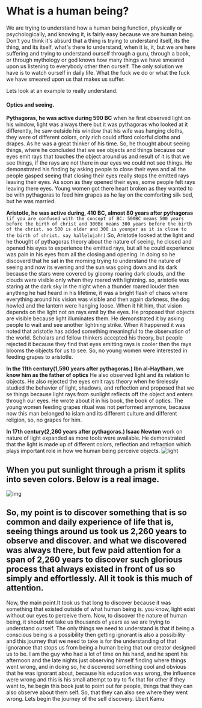 # What is a human being?
We are trying to understand how a human being function, physically or psychologically, and knowing it, is fairly easy because we are human being. 
Don't you think it's absurd that a thing is trying to understand itself, its the thing, and its itself, what's there to understand, when it is, it, but we are here suffering and trying to understand ourself through a guru, through a book, or through mythology or god knows how many things we have smeared upon us listening to everybody other then ourself. The only solution we have is to watch ourself in daily life. What the fuck we do or what the fuck we have smeared upon us that makes us suffer.

Lets look at an example to really understand.

  
#### Optics and seeing.
**Pythagoras, he was active during 590 BC** when he first observed light on his window, light was always there but it was pythagoras who looked at it differently, he saw outside his window that his wife was hanging cloths, they were of different colors, only rich could afford colorful cloths and drapes. As he was a great thinker of his time. So, he thought about seeing things, where he concluded that we see objects and things because our eyes emit rays that touches the object around us and result of it is that we see things, if the rays are not there in our eyes we could not see things. He demonstrated his finding by asking people to close their eyes and all the people gasped seeing that closing their eyes really stops the emitted rays leaving their eyes. As soon as they opened their eyes, some people felt rays leaving there eyes. Young women got there heart broken as they wanted to be with pythagoras to feed him grapes as he lay on the comforting silk bed, but he was married. 

**Aristotle, he was active during, 410 BC, almost 80 years after pythagoras**
```(if you are confused with the concept of BC: 500BC means 500 years before the birth of christ and 300Bc means 300 years before the birth of the christ. so 500 is older and 300 is younger as it is close to the birth of christ. say hallelujah!)```
So, Aristotle looked at the light and he thought of pythagoras theory about the nature of seeing, he closed and opened his eyes to experience the emitted rays, but all he could experience was pain in his eyes from all the closing and opening. In doing so he discoverd that he sat in the morning trying to understand the nature of seeing and now its evening and the sun was going down and its dark because the stars were covered by gloomy roaring dark clouds, and the clouds were visible only when they roared with lightning. so, aristotle was staring at the dark sky in the night when a thunder roared louder then anything he had heard in his lifetime, it was a bright flash of chaos where everything around his vision was visible and then again darkness, the dog howled and the lantern were hanging loose. When it hit him, that vision depends on the light not on rays emit by the eyes. He proposed that objects are visible because light illuminates them. He demonstrated it by asking people to wait and see another lightning strike.
When it happened it was noted that aristotle has added something meaningful to the observation of the world. Scholars and fellow thinkers accepted his theory, but people rejected it because they find that eyes emitting rays is cooler then the rays blooms the objects for us to see. So, no young women were interested in feeding grapes to aristotle.

**In the 11th century(1,590 years after pythagoras.)  Ibn al-Haytham, we know him as the father of optics**
He also observed light and its relation to objects. He also rejected the eyes emit rays theory when he tirelessly studied the behavior of light, shadows, and reflection and proposed that we se things because light rays from sunlight reflects off the object and enters through our eyes. He wrote about it in his book, the book of optics. The young women feeding grapes ritual was not performed anymore, because now this man belonged to islam and its different culture and different religion, so, no grapes for him.

**In 17th century(2,260 years after pythagoras.) Isaac Newton** work on nature of light expanded as more tools were available. He demonstrated that the light is made up of different colors, reflection and refraction which plays important role in how we human being perceive objects.
![light](https://upload.wikimedia.org/wikipedia/commons/f/f5/Light_dispersion_conceptual_waves.gif)

## When you put sunlight through a prism it splits into seven colors. Below is a real image.
![img](https://upload.wikimedia.org/wikipedia/commons/1/1f/Light_dispersion_of_a_mercury-vapor_lamp_with_a_flint_glass_prism_IPNr°0125.jpg)

## So, my point is to discover something that is so common and daily experience of life that is, seeing things around us took us 2,260 years to observe and discover. and what we discovered was always there, but few paid attention for a span of 2,260 years to discover such glorious process that always existed in front of us so simply and effortlessly. All it took is this much of attention.

Now, the main point.It took us that long to discover because it was something that existed outside of what human being is. you know, light exist without our eyes to perceive them. Now, to discover the nature of human being, it should not take us thousands of years as we are trying to understand ourself. The only things we need to understand is that if being a conscious being is a possibility then getting ignorant is also a possibility and this journey that we need to take is for the understanding of that ignorance that stops us from being a human being that our creator designed us to be. 
I am the guy who had a lot of time on his hand, and he spent his afternoon and the late nights just observing himself finding where things went wrong, and in doing so, he discovered something cool and obvious that he was ignorant about, because his education was wrong, the influence were wrong and this is his small attempt to try to fix that for other if they want to, he begin this book just to point out for people, things that they can also observe about them self. So, that they can also see where they went wrong.
Lets begin the journey of the self discovery.
                                                            Lbert Kamu

